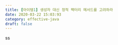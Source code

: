 ```yaml
---
title: [아이템1] 생성자 대신 정적 팩터리 메서드를 고려하라
date: 2020-03-22 15:03:93
category: effective-java
draft: false
---
```


ss

